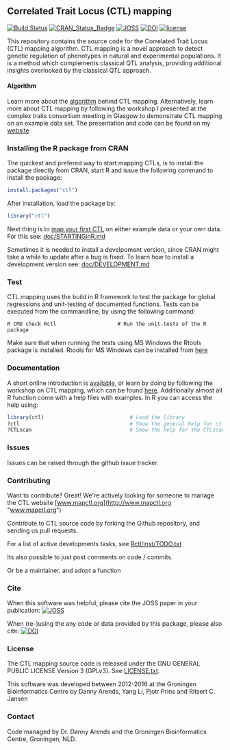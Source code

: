 ## Correlated Trait Locus (CTL) mapping
[![Build Status](https://travis-ci.org/DannyArends/CTLmapping.svg)](https://travis-ci.org/DannyArends/CTLmapping)
[![CRAN_Status_Badge](https://www.r-pkg.org/badges/version/ctl)](http://cran.r-project.org/package=ctl)
[![JOSS](http://joss.theoj.org/papers/10.21105/joss.00087/status.svg)](http://joss.theoj.org/papers/10.21105/joss.00087)
[![DOI](https://zenodo.org/badge/DOI/10.5281/zenodo.154465.svg)](https://doi.org/10.5281/zenodo.154465)
[![license](https://img.shields.io/github/license/DannyArends/CTLmapping.svg?style=flat)](https://github.com/DannyArends/CTLmapping/blob/master/LICENSE.txt)

This repository contains the source code for the Correlated Trait Locus (CTL) mapping algorithm. 
CTL mapping is a novel approach to detect genetic regulation of phenotypes in natural and 
experimental populations. It is a method which complements classical QTL analysis, providing 
additional insights overlooked by the classical QTL approach.

#### Algorithm

Learn more about the [algorithm](doc/ALGORITHM.md) behind CTL mapping. 
Alternatively, learn more about CTL mapping by following the workshop 
I presented at the complex traits consortium meeting in Glasgow to 
demonstrate CTL mapping on an example data set. The presentation and 
code can be found on my [website](https://www.dannyarends.nl/ctc/)

### Installing the R package from CRAN
The quickest and prefered way to start mapping CTLs, is to 
install the package directly from CRAN, start R and issue 
the following command to install the package:

```R
install.packages("ctl")
```

After installation, load the package by:

```R
library("ctl")
```

Next thing is to [map your first CTL](doc/STARTINGinR.md) 
on either example data or your own data. For this see: [doc/STARTINGinR.md](doc/STARTINGinR.md) 

Sometimes it is needed to install a develpoment version, since CRAN 
might take a while to update after a bug is fixed. To learn how to 
install a development version see: [doc/DEVELOPMENT.md](doc/DEVELOPMENT.md) 

### Test

CTL mapping uses the build in R framework to test the package 
for global regressions and unit-testing of documented functions.
Tests can be executed from the commandline, by using the 
following command:

    R CMD check Rctl                    # Run the unit-tests of the R package

Make sure that when running the tests using MS Windows the Rtools 
package is installed. Rtools for MS Windows can be installed from 
[here](https://cran.r-project.org/bin/windows/Rtools/)
    
### Documentation
A short online introduction is [available](doc/STARTINGinR.md), or 
learn by doing by following the workshop on CTL mapping, which can 
be found [here](https://www.dannyarends.nl/ctc/). Additionally 
almost all R function come with a help files with examples. In R 
you can access the help using:

```R
library(ctl)                            # Load the library
?ctl                                    # Show the general help for ctl
?CTLscan                                # Show the help for the CTLscan function
```

### Issues

Issues can be raised through the github issue tracker.

### Contributing 

Want to contribute? Great! We're actively looking for someone to manage the CTL website 
[www.mapctl.org](http://www.mapctl.org "www.mapctl.org")

Contribute to CTL source code by forking the Github repository, and sending us pull requests.

For a list of active developments tasks, see [Rctl/inst/TODO.txt](Rctl/inst/TODO.txt) 

Its also possible to just post comments on code / commits.

Or be a maintainer, and adopt a function

### Cite

When this software was helpful, please cite the JOSS paper in your publication: 
[![JOSS](http://joss.theoj.org/papers/10.21105/joss.00087/status.svg)](http://joss.theoj.org/papers/10.21105/joss.00087)

When (re-)using the any code or data provided by this package, please also cite: 
[![DOI](https://zenodo.org/badge/DOI/10.5281/zenodo.154465.svg)](https://doi.org/10.5281/zenodo.154465)
 
### License

The CTL mapping source code is released under the GNU GENERAL PUBLIC LICENSE Version 3 (GPLv3). See [LICENSE.txt](LICENSE.txt).

This software was developed between 2012-2016 at the Groningen Bioinformatics Centre by Danny Arends, Yang Li, Pjotr Prins and Ritsert C. Jansen

### Contact

Code managed by Dr. Danny Arends and the Groningen Bioinformatics Centre, Groningen, NLD. 

